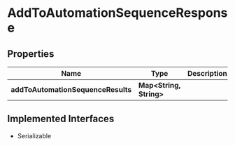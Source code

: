 

# AddToAutomationSequenceResponse


## Properties

| Name | Type | Description | Notes |
|------------ | ------------- | ------------- | -------------|
|**addToAutomationSequenceResults** | **Map&lt;String, String&gt;** |  |  [optional] |


## Implemented Interfaces

* Serializable

